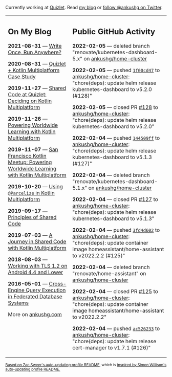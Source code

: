 Currently working at [Quizlet](https://quizlet.com/). Read [my blog](https://ankushg.com/) or [follow @ankushg on Twitter](https://twitter.com/ankushg).

<table><tr><td valign="top" width="40%">

## On My Blog
<!-- blog starts -->
**2021-08-31** — [Write Once, Run Anywhere?](https://ankushg.com/posts/write-once-run-anywhere-increment/)

**2020-08-31** — [Quizlet + Kotlin Multiplatform Case Study](https://ankushg.com/posts/quizlet-kotlin-multiplatform-case-study/)

**2019-11-27** — [Shared Code at Quizlet: Deciding on Kotlin Multiplatform](https://ankushg.com/posts/shared-code-kotlin-multiplatform/)

**2019-11-26** — [Powering Worldwide Learning with Kotlin Multiplatform](https://ankushg.com/speaking/droidcon-sf-2019)

**2019-11-07** — [San Francisco Kotlin Meetup: Powering Worldwide Learning with Kotlin Multiplatform](https://ankushg.com/speaking/sf-kotlin-meetup-2019)

**2019-10-20** — [Using `@Parcelize` in Kotlin Multiplatform](https://ankushg.com/posts/multiplatform-parcelize/)

**2019-09-17** — [Principles of Shared Code](https://ankushg.com/speaking/denver-startup-week-2019)

**2019-07-03** — [A Journey in Shared Code with Kotlin Multiplatform](https://ankushg.com/speaking/droidcon-berlin-2019)

**2018-08-03** — [Working with TLS 1.2 on Android 4.4 and Lower](https://ankushg.com/posts/tls-1.2-on-android/)

**2016-05-01** — [Cross-Engine Query Execution in Federated Database Systems](https://ankushg.com/projects/thesis)
<!-- blog ends -->
More on [ankushg.com](https://ankushg.com/)
</td><td valign="top" width="60%">

## Public GitHub Activity
<!-- githubActivity starts -->
**2022-02-05** — deleted branch "renovate/kubernetes-dashboard-5.x" on [ankushg/home-cluster](https://api.github.com/repos/ankushg/home-cluster)

**2022-02-05** — pushed [`1f00cd47`](https://github.com/ankushg/home-cluster/commit/1f00cd477a31971da1dcda0812a99b076582106e) to [ankushg/home-cluster](https://api.github.com/repos/ankushg/home-cluster): "chore(deps): update helm release kubernetes-dashboard to v5.2.0 (#128)"

**2022-02-05** — closed PR [#128](https://github.com/ankushg/home-cluster/pull/128) to [ankushg/home-cluster](https://api.github.com/repos/ankushg/home-cluster): "chore(deps): update helm release kubernetes-dashboard to v5.2.0"

**2022-02-04** — pushed [`144509ff`](https://github.com/ankushg/home-cluster/commit/144509ffb02229dbd3d7106ae649bf3dd5ccd145) to [ankushg/home-cluster](https://api.github.com/repos/ankushg/home-cluster): "chore(deps): update helm release kubernetes-dashboard to v5.1.3 (#127)"

**2022-02-04** — deleted branch "renovate/kubernetes-dashboard-5.1.x" on [ankushg/home-cluster](https://api.github.com/repos/ankushg/home-cluster)

**2022-02-04** — closed PR [#127](https://github.com/ankushg/home-cluster/pull/127) to [ankushg/home-cluster](https://api.github.com/repos/ankushg/home-cluster): "chore(deps): update helm release kubernetes-dashboard to v5.1.3"

**2022-02-04** — pushed [`3fd4d602`](https://github.com/ankushg/home-cluster/commit/3fd4d6026bfae07ceaaeb36d485cbf2e19a26766) to [ankushg/home-cluster](https://api.github.com/repos/ankushg/home-cluster): "chore(deps): update container image homeassistant/home-assistant to v2022.2.2 (#125)"

**2022-02-04** — deleted branch "renovate/home-assistant" on [ankushg/home-cluster](https://api.github.com/repos/ankushg/home-cluster)

**2022-02-04** — closed PR [#125](https://github.com/ankushg/home-cluster/pull/125) to [ankushg/home-cluster](https://api.github.com/repos/ankushg/home-cluster): "chore(deps): update container image homeassistant/home-assistant to v2022.2.2"

**2022-02-04** — pushed [`ac526233`](https://github.com/ankushg/home-cluster/commit/ac52623380656d7777e9fa03849dc3b52bca9171) to [ankushg/home-cluster](https://api.github.com/repos/ankushg/home-cluster): "chore(deps): update helm release cert-manager to v1.7.1 (#126)"
<!-- githubActivity ends -->
</td></tr></table>

<sub><a href="https://github.com/ZacSweers/ZacSweers">Based on Zac Sweer's auto-updating profile README</a>, which is <a href="https://simonwillison.net/2020/Jul/10/self-updating-profile-readme/">inspired by Simon Willison's auto-updating profile README.</a></sub>